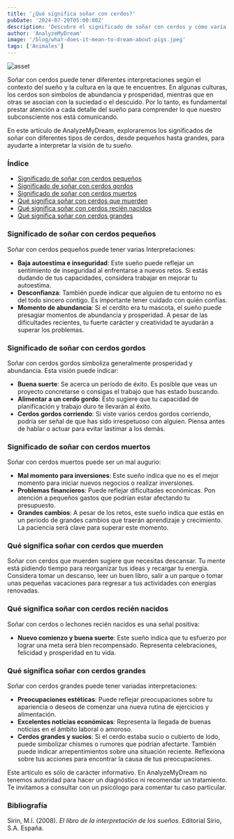```yaml
---
title: '¿Qué significa soñar con cerdos?'
pubDate: '2024-07-29T05:00:00Z'
description: 'Descubre el significado de soñar con cerdos y cómo varía según el contexto del sueño, desde cerdos pequeños hasta cerdos grandes.'
author: 'AnalyzeMyDream'
image: '/blog/what-does-it-mean-to-dream-about-pigs.jpeg'
tags: ['Animales']
---
```


![asset](/blog/what-does-it-mean-to-dream-about-pigs.jpeg)

Soñar con cerdos puede tener diferentes interpretaciones según el contexto del sueño y la cultura en la que te encuentres. En algunas culturas, los cerdos son símbolos de abundancia y prosperidad, mientras que en otras se asocian con la suciedad o el descuido. Por lo tanto, es fundamental prestar atención a cada detalle del sueño para comprender lo que nuestro subconsciente nos está comunicando.

En este artículo de AnalyzeMyDream, exploraremos los significados de soñar con diferentes tipos de cerdos, desde pequeños hasta grandes, para ayudarte a interpretar la visión de tu sueño.

### Índice

- [Significado de soñar con cerdos pequeños](#significado-de-soñar-con-cerdos-pequenos)
- [Significado de soñar con cerdos gordos](#significado-de-soñar-con-cerdos-gordos)
- [Significado de soñar con cerdos muertos](#significado-de-soñar-con-cerdos-muertos)
- [Qué significa soñar con cerdos que muerden](#que-significa-soñar-con-cerdos-que-muerden)
- [Qué significa soñar con cerdos recién nacidos](#que-significa-soñar-con-cerdos-recien-nacidos)
- [Qué significa soñar con cerdos grandes](#que-significa-soñar-con-cerdos-grandes)

### Significado de soñar con cerdos pequeños

Soñar con cerdos pequeños puede tener varias Interpretaciones:

- **Baja autoestima e inseguridad**: Este sueño puede reflejar un sentimiento de inseguridad al enfrentarse a nuevos retos. Si estás dudando de tus capacidades, considera trabajar en mejorar tu autoestima.
- **Desconfianza**: También puede indicar que alguien de tu entorno no es del todo sincero contigo. Es importante tener cuidado con quién confías.
- **Momento de abundancia**: Si el cerdito era tu mascota, el sueño puede presagiar momentos de abundancia y prosperidad. A pesar de las dificultades recientes, tu fuerte carácter y creatividad te ayudarán a superar los problemas.

### Significado de soñar con cerdos gordos

Soñar con cerdos gordos simboliza generalmente prosperidad y abundancia. Esta visión puede indicar:

- **Buena suerte**: Se acerca un período de éxito. Es posible que veas un proyecto concretarse o consigas el trabajo que has estado buscando.
- **Alimentar a un cerdo gordo**: Esto sugiere que tu capacidad de planificación y trabajo duro te llevarán al éxito.
- **Cerdos gordos corriendo**: Si viste varios cerdos gordos corriendo, podría ser señal de que has sido irrespetuoso con alguien. Piensa antes de hablar o actuar para evitar lastimar a los demás.

### Significado de soñar con cerdos muertos

Soñar con cerdos muertos puede ser un mal augurio:

- **Mal momento para inversiones**: Este sueño indica que no es el mejor momento para iniciar nuevos negocios o realizar inversiones.
- **Problemas financieros**: Puede reflejar dificultades económicas. Pon atención a pequeños gastos que podrían estar afectando tu presupuesto.
- **Grandes cambios**: A pesar de los retos, este sueño indica que estás en un periodo de grandes cambios que traerán aprendizaje y crecimiento. La paciencia será clave para superar este momento.

### Qué significa soñar con cerdos que muerden

Soñar con cerdos que muerden sugiere que necesitas descansar. Tu mente está pidiendo tiempo para reorganizar tus ideas y recargar tu energía. Considera tomar un descanso, leer un buen libro, salir a un parque o tomar unas pequeñas vacaciones para regresar a tus actividades con energías renovadas.

### Qué significa soñar con cerdos recién nacidos

Soñar con cerdos o lechones recién nacidos es una señal positiva:

- **Nuevo comienzo y buena suerte**: Este sueño indica que tu esfuerzo por lograr una meta será bien recompensado. Representa celebraciones, felicidad y prosperidad en tu vida.

### Qué significa soñar con cerdos grandes

Soñar con cerdos grandes puede tener variadas interpretaciones:

- **Preocupaciones estéticas**: Puede reflejar preocupaciones sobre tu apariencia o deseos de comenzar una nueva rutina de ejercicios y alimentación.
- **Excelentes noticias económicas**: Representa la llegada de buenas noticias en el ámbito laboral o amoroso.
- **Cerdos grandes y sucios**: Si el cerdo estaba sucio o cubierto de lodo, puede simbolizar chismes o rumores que podrían afectarte. También puede indicar arrepentimientos sobre una situación reciente. Reflexiona sobre tus acciones para encontrar la causa de tus preocupaciones.

Este artículo es sólo de carácter informativo. En AnalyzeMyDream no tenemos autoridad para hacer un diagnóstico ni recomendar un tratamiento. Te invitamos a consultar con un psicólogo para comentar tu caso particular.

### Bibliografía

Sirin, M.I. (2008). *El libro de la interpretación de los sueños*. Editorial Sirio, S.A. España.